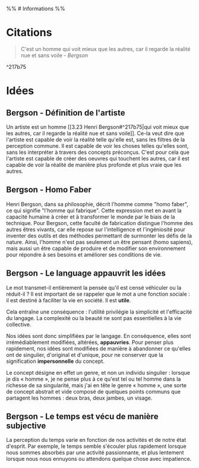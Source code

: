 %% # Informations %%

# Citations

> C'est un homme qui voit mieux que les autres, car il regarde la réalité nue et sans voile - _Bergson_

^217b75

# Idées

## Bergson - Définition de l'artiste

Un artiste est un homme [[3.23 Henri Bergson#^217b75|qui voit mieux que les autres, car il regarde la réalité nue et sans voile]]. Ce-la veut dire que l'artiste est capable de voir la réalité telle qu'elle est, sans les filtres de la perception commune. Il est capable de voir les choses telles qu'elles sont, sans les interpréter à travers des concepts préconçus. C'est pour cela que l'artiste est capable de créer des oeuvres qui touchent les autres, car il est capable de voir la réalité de manière plus profonde et plus vraie que les autres.

## Bergson - Homo Faber

Henri Bergson, dans sa philosophie, décrit l'homme comme "homo faber", ce qui signifie "l'homme qui fabrique". Cette expression met en avant la capacité humaine à créer et à transformer le monde par le biais de la technique. Pour Bergson, cette faculté de fabrication distingue l'homme des autres êtres vivants, car elle repose sur l'intelligence et l'ingéniosité pour inventer des outils et des méthodes permettant de surmonter les défis de la nature. Ainsi, l'homme n'est pas seulement un être pensant (homo sapiens), mais aussi un être capable de produire et de modifier son environnement pour répondre à ses besoins et améliorer ses conditions de vie.

## Bergson - Le language appauvrit les idées

Le mot transmet-il entièrement la pensée qu'il est censé véhiculer ou la réduit-il ? Il est important de se rappeler que le mot a une fonction sociale : il est destiné à faciliter la vie en société. Il est **utile**.

Cela entraîne une conséquence : l'utilité privilégie la simplicité et l'efficacité du langage. La complexité ou la beauté ne sont pas essentielles à la vie collective.

Nos idées sont donc simplifiées par le langage. En conséquence, elles sont irrémédiablement modifiées, altérées, **appauvries**. Pour penser plus rapidement, nos idées sont modifiées de manière à abandonner ce qu'elles ont de singulier, d'original et d'unique, pour ne conserver que la signification **impersonnelle** du concept.

Le concept désigne en effet un genre, et non un individu singulier : lorsque je dis « homme », je ne pense plus à ce qu'est tel ou tel homme dans la richesse de sa singularité, mais j'ai en tête le genre « homme », une sorte de concept abstrait et vide composé de quelques points communs que partagent les hommes : deux bras, deux jambes, un visage.

## Bergson - Le temps est vécu de manière subjective

La perception du temps varie en fonction de nos activités et de notre état d'esprit. Par exemple, le temps semble s'écouler plus rapidement lorsque nous sommes absorbés par une activité passionnante, et plus lentement lorsque nous nous ennuyons ou attendons quelque chose avec impatience.
